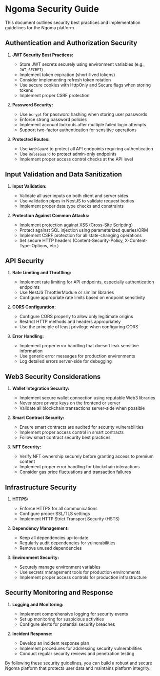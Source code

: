 # Ngoma Security Guide

This document outlines security best practices and implementation guidelines for the Ngoma platform.

## Authentication and Authorization Security

1. **JWT Security Best Practices:**

   - Store JWT secrets securely using environment variables (e.g., `JWT_SECRET`)
   - Implement token expiration (short-lived tokens)
   - Consider implementing refresh token rotation
   - Use secure cookies with HttpOnly and Secure flags when storing tokens
   - Implement proper CSRF protection

2. **Password Security:**

   - Use `bcrypt` for password hashing when storing user passwords
   - Enforce strong password policies
   - Implement account lockouts after multiple failed login attempts
   - Support two-factor authentication for sensitive operations

3. **Protected Routes:**
   - Use `AuthGuard` to protect all API endpoints requiring authentication
   - Use `RolesGuard` to protect admin-only endpoints
   - Implement proper access control checks at the API level

## Input Validation and Data Sanitization

1. **Input Validation:**

   - Validate all user inputs on both client and server sides
   - Use validation pipes in NestJS to validate request bodies
   - Implement proper data type checks and constraints

2. **Protection Against Common Attacks:**
   - Implement protection against XSS (Cross-Site Scripting)
   - Protect against SQL injection using parameterized queries/ORM
   - Implement CSRF protection for all state-changing operations
   - Set secure HTTP headers (Content-Security-Policy, X-Content-Type-Options, etc.)

## API Security

1. **Rate Limiting and Throttling:**

   - Implement rate limiting for API endpoints, especially authentication endpoints
   - Use NestJS ThrottlerModule or similar libraries
   - Configure appropriate rate limits based on endpoint sensitivity

2. **CORS Configuration:**

   - Configure CORS properly to allow only legitimate origins
   - Restrict HTTP methods and headers appropriately
   - Use the principle of least privilege when configuring CORS

3. **Error Handling:**
   - Implement proper error handling that doesn't leak sensitive information
   - Use generic error messages for production environments
   - Log detailed errors server-side for debugging

## Web3 Security Considerations

1. **Wallet Integration Security:**

   - Implement secure wallet connection using reputable Web3 libraries
   - Never store private keys on the frontend or server
   - Validate all blockchain transactions server-side when possible

2. **Smart Contract Security:**

   - Ensure smart contracts are audited for security vulnerabilities
   - Implement proper access control in smart contracts
   - Follow smart contract security best practices

3. **NFT Security:**
   - Verify NFT ownership securely before granting access to premium content
   - Implement proper error handling for blockchain interactions
   - Consider gas price fluctuations and transaction failures

## Infrastructure Security

1. **HTTPS:**

   - Enforce HTTPS for all communications
   - Configure proper SSL/TLS settings
   - Implement HTTP Strict Transport Security (HSTS)

2. **Dependency Management:**

   - Keep all dependencies up-to-date
   - Regularly audit dependencies for vulnerabilities
   - Remove unused dependencies

3. **Environment Security:**
   - Securely manage environment variables
   - Use secrets management tools for production environments
   - Implement proper access controls for production infrastructure

## Security Monitoring and Response

1. **Logging and Monitoring:**

   - Implement comprehensive logging for security events
   - Set up monitoring for suspicious activities
   - Configure alerts for potential security breaches

2. **Incident Response:**
   - Develop an incident response plan
   - Implement procedures for addressing security vulnerabilities
   - Conduct regular security reviews and penetration testing

By following these security guidelines, you can build a robust and secure Ngoma platform that protects user data and maintains platform integrity.
